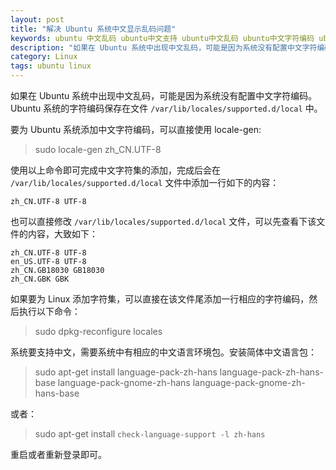 ```yaml
---
layout: post
title: "解决 Ubuntu 系统中文显示乱码问题"
keywords: ubuntu 中文乱码 ubuntu中文支持 ubuntu中文乱码 ubuntu中文字符编码 ubuntu中文字符集
description: "如果在 Ubuntu 系统中出现中文乱码，可能是因为系统没有配置中文字符编码"
category: Linux
tags: ubuntu linux
---
```


如果在 Ubuntu 系统中出现中文乱码，可能是因为系统没有配置中文字符编码。Ubuntu 系统的字符编码保存在文件 `/var/lib/locales/supported.d/local` 中。

要为 Ubuntu 系统添加中文字符编码，可以直接使用 locale-gen:

> sudo locale-gen zh_CN.UTF-8

使用以上命令即可完成中文字符集的添加，完成后会在 `/var/lib/locales/supported.d/local` 文件中添加一行如下的内容：

```
zh_CN.UTF-8 UTF-8
```

也可以直接修改 `/var/lib/locales/supported.d/local` 文件，可以先查看下该文件的内容，大致如下：

```
zh_CN.UTF-8 UTF-8
en_US.UTF-8 UTF-8
zh_CN.GB18030 GB18030
zh_CN.GBK GBK
```

如果要为 Linux 添加字符集，可以直接在该文件尾添加一行相应的字符编码，然后执行以下命令：

> sudo dpkg-reconfigure locales

系统要支持中文，需要系统中有相应的中文语言环境包。安装简体中文语言包：

> sudo apt-get install language-pack-zh-hans language-pack-zh-hans-base language-pack-gnome-zh-hans language-pack-gnome-zh-hans-base

或者：

> sudo apt-get install `check-language-support -l zh-hans`

重启或者重新登录即可。
